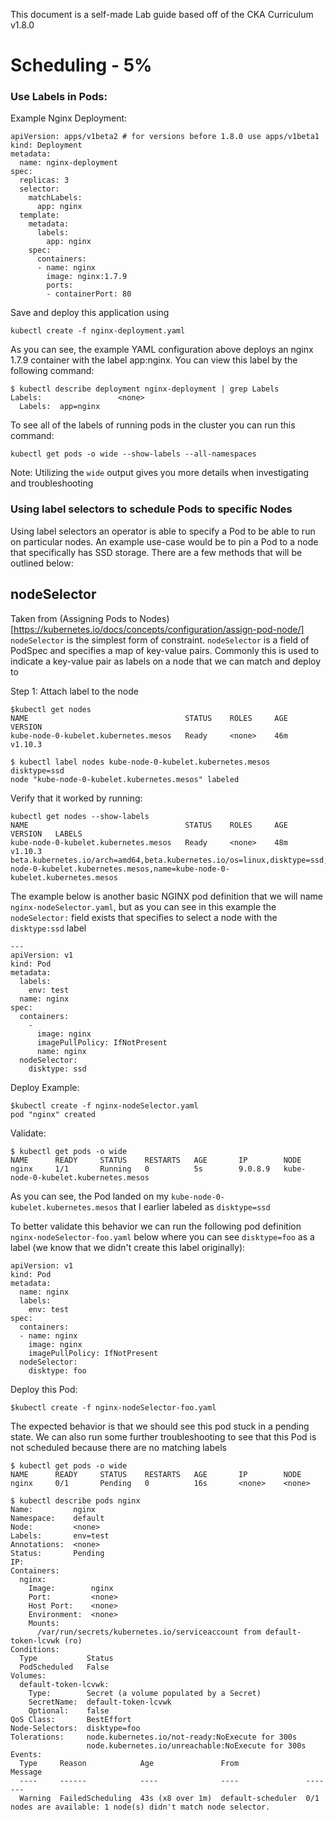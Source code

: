 This document is a self-made Lab guide based off of the CKA Curriculum v1.8.0

# Scheduling - 5%

### Use Labels in Pods:

Example Nginx Deployment:
```
apiVersion: apps/v1beta2 # for versions before 1.8.0 use apps/v1beta1
kind: Deployment
metadata:
  name: nginx-deployment
spec:
  replicas: 3
  selector:
    matchLabels:
      app: nginx
  template:
    metadata:
      labels:
        app: nginx
    spec:
      containers:
      - name: nginx
        image: nginx:1.7.9
        ports:
        - containerPort: 80
```

Save and deploy this application using
```
kubectl create -f nginx-deployment.yaml
```

As you can see, the example YAML configuration above deploys an nginx 1.7.9 container with the label app:nginx. You can view this label by the following command:
```
$ kubectl describe deployment nginx-deployment | grep Labels
Labels:                 <none>
  Labels:  app=nginx
```

To see all of the labels of running pods in the cluster you can run this command:
```
kubectl get pods -o wide --show-labels --all-namespaces
```
Note: Utilizing the `wide` output gives you more details when investigating and troubleshooting
   
### Using label selectors to schedule Pods to specific Nodes

Using label selectors an operator is able to specify a Pod to be able to run on particular nodes. An example use-case would be to pin a Pod to a node that specifically has SSD storage. There are a few methods that will be outlined below:

## nodeSelector

Taken from (Assigning Pods to Nodes)[https://kubernetes.io/docs/concepts/configuration/assign-pod-node/]
`nodeSelector` is the simplest form of constraint. `nodeSelector` is a field of PodSpec and specifies a map of key-value pairs. Commonly this is used to indicate a key-value pair as labels on a node that we can match and deploy to

Step 1: Attach label to the node
```
$kubectl get nodes
NAME                                   STATUS    ROLES     AGE       VERSION
kube-node-0-kubelet.kubernetes.mesos   Ready     <none>    46m       v1.10.3

$ kubectl label nodes kube-node-0-kubelet.kubernetes.mesos disktype=ssd
node "kube-node-0-kubelet.kubernetes.mesos" labeled
```

Verify that it worked by running:
```
kubectl get nodes --show-labels
NAME                                   STATUS    ROLES     AGE       VERSION   LABELS
kube-node-0-kubelet.kubernetes.mesos   Ready     <none>    48m       v1.10.3   beta.kubernetes.io/arch=amd64,beta.kubernetes.io/os=linux,disktype=ssd,kubernetes.io/hostname=kube-node-0-kubelet.kubernetes.mesos,name=kube-node-0-kubelet.kubernetes.mesos
```

The example below is another basic NGINX pod definition that we will name `nginx-nodeSelector.yaml`, but as you can see in this example the `nodeSelector:` field exists that specifies to select a node with the `disktype:ssd` label 
```
--- 
apiVersion: v1
kind: Pod
metadata: 
  labels: 
    env: test
  name: nginx
spec: 
  containers: 
    - 
      image: nginx
      imagePullPolicy: IfNotPresent
      name: nginx
  nodeSelector: 
    disktype: ssd
```

Deploy Example:
```
$kubectl create -f nginx-nodeSelector.yaml
pod "nginx" created
```

Validate:
```
$ kubectl get pods -o wide
NAME      READY     STATUS    RESTARTS   AGE       IP        NODE
nginx     1/1       Running   0          5s        9.0.8.9   kube-node-0-kubelet.kubernetes.mesos
```
As you can see, the Pod landed on my `kube-node-0-kubelet.kubernetes.mesos` that I earlier labeled as `disktype=ssd`

To better validate this behavior we can run the following pod definition `nginx-nodeSelector-foo.yaml` below where you can see `disktype=foo` as a label (we know that we didn't create this label originally):
```
apiVersion: v1
kind: Pod
metadata:
  name: nginx
  labels:
    env: test
spec:
  containers:
  - name: nginx
    image: nginx
    imagePullPolicy: IfNotPresent
  nodeSelector:
    disktype: foo
```

Deploy this Pod:
```
$kubectl create -f nginx-nodeSelector-foo.yaml
```

The expected behavior is that we should see this pod stuck in a pending state. We can also run some further troubleshooting to see that this Pod is not scheduled because there are no matching labels
```
$ kubectl get pods -o wide
NAME      READY     STATUS    RESTARTS   AGE       IP        NODE
nginx     0/1       Pending   0          16s       <none>    <none>

$ kubectl describe pods nginx
Name:         nginx
Namespace:    default
Node:         <none>
Labels:       env=test
Annotations:  <none>
Status:       Pending
IP:
Containers:
  nginx:
    Image:        nginx
    Port:         <none>
    Host Port:    <none>
    Environment:  <none>
    Mounts:
      /var/run/secrets/kubernetes.io/serviceaccount from default-token-lcvwk (ro)
Conditions:
  Type           Status
  PodScheduled   False
Volumes:
  default-token-lcvwk:
    Type:        Secret (a volume populated by a Secret)
    SecretName:  default-token-lcvwk
    Optional:    false
QoS Class:       BestEffort
Node-Selectors:  disktype=foo
Tolerations:     node.kubernetes.io/not-ready:NoExecute for 300s
                 node.kubernetes.io/unreachable:NoExecute for 300s
Events:
  Type     Reason            Age               From               Message
  ----     ------            ----              ----               -------
  Warning  FailedScheduling  43s (x8 over 1m)  default-scheduler  0/1 nodes are available: 1 node(s) didn't match node selector.
```
